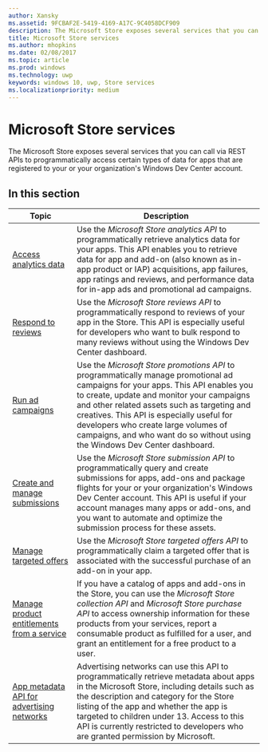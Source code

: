 ```yaml
---
author: Xansky
ms.assetid: 9FCBAF2E-5419-4169-A17C-9C4058DCF909
description: The Microsoft Store exposes several services that you can call via REST APIs to programmatically access certain types of data for apps that are registered to your or your organization''s Windows Dev Center account.
title: Microsoft Store services
ms.author: mhopkins
ms.date: 02/08/2017
ms.topic: article
ms.prod: windows
ms.technology: uwp
keywords: windows 10, uwp, Store services
ms.localizationpriority: medium
---
```


# Microsoft Store services

The Microsoft Store exposes several services that you can call via REST APIs to programmatically access certain types of data for apps that are registered to your or your organization's Windows Dev Center account.

## In this section


| Topic            | Description                 |
|------------------|-----------------------------|
| [Access analytics data](access-analytics-data-using-windows-store-services.md) | Use the *Microsoft Store analytics API* to programmatically retrieve analytics data for your apps. This API enables you to retrieve data for app and add-on (also known as in-app product or IAP) acquisitions, app failures, app ratings and reviews, and performance data for in-app ads and promotional ad campaigns. |
| [Respond to reviews](respond-to-reviews-using-windows-store-services.md) | Use the *Microsoft Store reviews API* to programmatically respond to reviews of your app in the Store. This API is especially useful for developers who want to bulk respond to many reviews without using the Windows Dev Center dashboard.  |
| [Run ad campaigns](run-ad-campaigns-using-windows-store-services.md) | Use the *Microsoft Store promotions API* to programmatically manage promotional ad campaigns for your apps. This API enables you to create, update and monitor your campaigns and other related assets such as targeting and creatives. This API is especially useful for developers who create large volumes of campaigns, and who want do so without using the Windows Dev Center dashboard. |
| [Create and manage submissions](create-and-manage-submissions-using-windows-store-services.md) | Use the *Microsoft Store submission API* to programmatically query and create submissions for apps, add-ons and package flights for your or your organization's Windows Dev Center account. This API is useful if your account manages many apps or add-ons, and you want to automate and optimize the submission process for these assets. |
| [Manage targeted offers ](manage-targeted-offers-using-windows-store-services.md) | Use the *Microsoft Store targeted offers API* to programmatically claim a targeted offer that is associated with the successful purchase of an add-on in your app. |
| [Manage product entitlements from a service](view-and-grant-products-from-a-service.md)  | If you have a catalog of apps and add-ons in the Store, you can use the *Microsoft Store collection API* and *Microsoft Store purchase API* to access ownership information for these products from your services, report a consumable product as fulfilled for a user, and grant an entitlement for a free product to a user.  |
| [App metadata API for advertising networks](app-metadata-api-for-advertising-networks.md)  | Advertising networks can use this API to programmatically retrieve metadata about apps in the Microsoft Store, including details such as the description and category for the Store listing of the app and whether the app is targeted to children under 13. Access to this API is currently restricted to developers who are granted permission by Microsoft.  |
